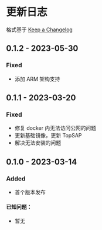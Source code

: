 # 更新日志

格式基于 [Keep a Changelog](http://keepachangelog.com/)

## 0.1.2 - 2023-05-30
### Fixed
- 添加 ARM 架构支持


## 0.1.1 - 2023-03-20
### Fixed
- 修复 docker 内无法访问公网的问题
- 更新基础镜像，更新 TopSAP
- 解决无法安装的问题


## 0.1.0 - 2023-03-14
### Added
- 首个版本发布

#### 已知问题：

- 暂无

